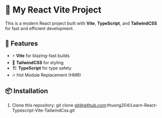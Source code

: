 # 🚀 My React Vite Project

This is a modern React project built with **Vite**, **TypeScript**, and **TailwindCSS** for fast and efficient development.

## 📌 Features

- ⚡ **Vite** for blazing-fast builds
- 🎨 **TailwindCSS** for styling
- 🏗 **TypeScript** for type safety
- 🔥 Hot Module Replacement (HMR)

## 📦 Installation

1. Clone this repository:
   git clone git@github.com:thuong204/Learn-React-Typescript-Vite-TailwindCss.git
